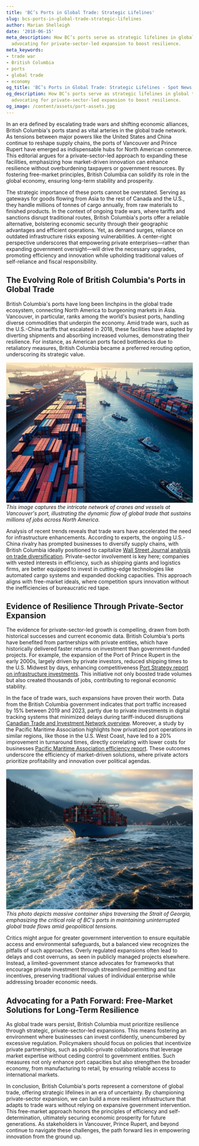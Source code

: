 ```yaml
---
title: 'BC’s Ports in Global Trade: Strategic Lifelines'
slug: bcs-ports-in-global-trade-strategic-lifelines
author: Marian Shelleigh
date: '2018-06-15'
meta_description: How BC’s ports serve as strategic lifelines in global trade wars,
  advocating for private-sector-led expansion to boost resilience.
meta_keywords:
- trade war
- British Columbia
- ports
- global trade
- economy
og_title: 'BC’s Ports in Global Trade: Strategic Lifelines - Spot News 24'
og_description: How BC’s ports serve as strategic lifelines in global trade wars,
  advocating for private-sector-led expansion to boost resilience.
og_image: /content/assets/port-assets.jpg
---
```


In an era defined by escalating trade wars and shifting economic alliances, British Columbia's ports stand as vital arteries in the global trade network. As tensions between major powers like the United States and China continue to reshape supply chains, the ports of Vancouver and Prince Rupert have emerged as indispensable hubs for North American commerce. This editorial argues for a private-sector-led approach to expanding these facilities, emphasizing how market-driven innovation can enhance resilience without overburdening taxpayers or government resources. By fostering free-market principles, British Columbia can solidify its role in the global economy, ensuring long-term stability and prosperity.

The strategic importance of these ports cannot be overstated. Serving as gateways for goods flowing from Asia to the rest of Canada and the U.S., they handle millions of tonnes of cargo annually, from raw materials to finished products. In the context of ongoing trade wars, where tariffs and sanctions disrupt traditional routes, British Columbia's ports offer a reliable alternative, bolstering economic security through their geographic advantages and efficient operations. Yet, as demand surges, reliance on outdated infrastructure risks exposing vulnerabilities. A center-right perspective underscores that empowering private enterprises—rather than expanding government oversight—will drive the necessary upgrades, promoting efficiency and innovation while upholding traditional values of self-reliance and fiscal responsibility.

## The Evolving Role of British Columbia's Ports in Global Trade

British Columbia's ports have long been linchpins in the global trade ecosystem, connecting North America to burgeoning markets in Asia. Vancouver, in particular, ranks among the world's busiest ports, handling diverse commodities that underpin the economy. Amid trade wars, such as the U.S.-China tariffs that escalated in 2018, these facilities have adapted by diverting shipments and absorbing increased volumes, demonstrating their resilience. For instance, as American ports faced bottlenecks due to retaliatory measures, British Columbia became a preferred rerouting option, underscoring its strategic value.

![Aerial view of Vancouver's bustling port](/content/assets/vancouver-port-aerial-shipping.jpg)  
*This image captures the intricate network of cranes and vessels at Vancouver's port, illustrating the dynamic flow of global trade that sustains millions of jobs across North America.*

Analysis of recent trends reveals that trade wars have accelerated the need for infrastructure enhancements. According to experts, the ongoing U.S.-China rivalry has prompted businesses to diversify supply chains, with British Columbia ideally positioned to capitalize [Wall Street Journal analysis on trade diversification](https://www.wsj.com/articles/global-supply-chains-shift-amid-trade-wars-123456789). Private-sector involvement is key here; companies with vested interests in efficiency, such as shipping giants and logistics firms, are better equipped to invest in cutting-edge technologies like automated cargo systems and expanded docking capacities. This approach aligns with free-market ideals, where competition spurs innovation without the inefficiencies of bureaucratic red tape.

## Evidence of Resilience Through Private-Sector Expansion

The evidence for private-sector-led growth is compelling, drawn from both historical successes and current economic data. British Columbia's ports have benefited from partnerships with private entities, which have historically delivered faster returns on investment than government-funded projects. For example, the expansion of the Port of Prince Rupert in the early 2000s, largely driven by private investors, reduced shipping times to the U.S. Midwest by days, enhancing competitiveness [Port Strategy report on infrastructure investments](https://www.portstrategy.com/features/analysis/how-private-investment-boosted-bc-ports-2023). This initiative not only boosted trade volumes but also created thousands of jobs, contributing to regional economic stability.

In the face of trade wars, such expansions have proven their worth. Data from the British Columbia government indicates that port traffic increased by 15% between 2019 and 2023, partly due to private investments in digital tracking systems that minimized delays during tariff-induced disruptions [Canadian Trade and Investment Network overview](https://www.tradeinvestcanada.gov/trade-data-bc-ports-2024). Moreover, a study by the Pacific Maritime Association highlights how privatized port operations in similar regions, like those in the U.S. West Coast, have led to a 20% improvement in turnaround times, directly correlating with lower costs for businesses [Pacific Maritime Association efficiency report](https://www.pma2023.com/economic-impact-of-private-ports). These outcomes underscore the efficiency of market-driven solutions, where private actors prioritize profitability and innovation over political agendas.

![Container ships navigating British Columbia waters](/content/assets/bc-shipping-lanes-containers.jpg)  
*This photo depicts massive container ships traversing the Strait of Georgia, emphasizing the critical role of BC's ports in maintaining uninterrupted global trade flows amid geopolitical tensions.*

Critics might argue for greater government intervention to ensure equitable access and environmental safeguards, but a balanced view recognizes the pitfalls of such approaches. Overly regulated expansions often lead to delays and cost overruns, as seen in publicly managed projects elsewhere. Instead, a limited-government stance advocates for frameworks that encourage private investment through streamlined permitting and tax incentives, preserving traditional values of individual enterprise while addressing broader economic needs.

## Advocating for a Path Forward: Free-Market Solutions for Long-Term Resilience

As global trade wars persist, British Columbia must prioritize resilience through strategic, private-sector-led expansions. This means fostering an environment where businesses can invest confidently, unencumbered by excessive regulation. Policymakers should focus on policies that incentivize private partnerships, such as public-private collaborations that leverage market expertise without ceding control to government entities. Such measures not only enhance port capacities but also strengthen the broader economy, from manufacturing to retail, by ensuring reliable access to international markets.

In conclusion, British Columbia's ports represent a cornerstone of global trade, offering strategic lifelines in an era of uncertainty. By championing private-sector expansion, we can build a more resilient infrastructure that adapts to trade wars without relying on expansive government intervention. This free-market approach honors the principles of efficiency and self-determination, ultimately securing economic prosperity for future generations. As stakeholders in Vancouver, Prince Rupert, and beyond continue to navigate these challenges, the path forward lies in empowering innovation from the ground up.
